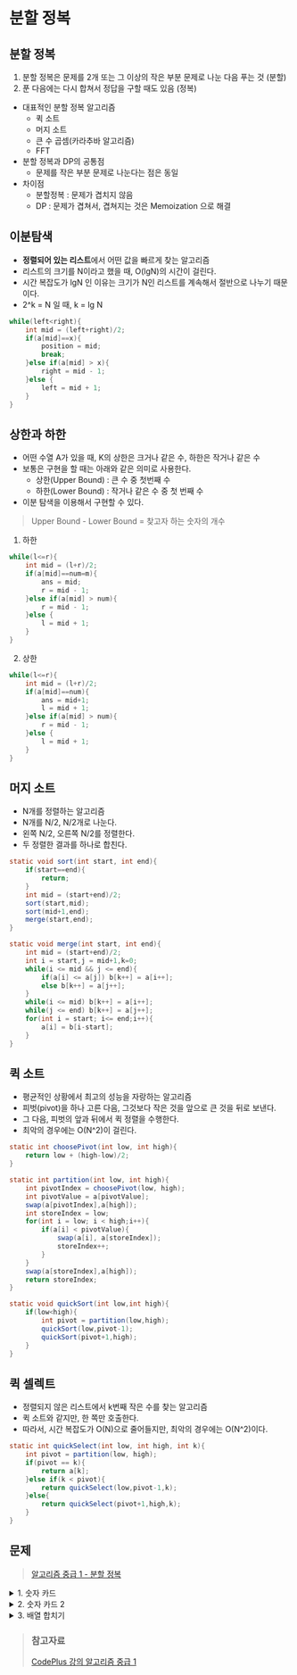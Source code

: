 # 분할 정복
## 분할 정복
1. 분할 정복은 문제를 2개 또는 그 이상의 작은 부분 문제로 나눈 다음 푸는 것 (분할)   
2. 푼 다음에는 다시 합쳐서 정답을 구할 때도 있음 (정복)   
- 대표적인 분할 정복 알고리즘
    + 퀵 소트
    + 머지 소트
    + 큰 수 곱셈(카라추바 알고리즘)
    + FFT
- 분할 정복과 DP의 공통점
    + 문제를 작은 부분 문제로 나눈다는 점은 동일
- 차이점
    + 분할정복 : 문제가 겹치지 않음
    + DP : 문제가 겹쳐서, 겹쳐지는 것은 Memoization 으로 해결

## 이분탐색
- **정렬되어 있는 리스트**에서 어떤 값을 빠르게 찾는 알고리즘
- 리스트의 크기를 N이라고 했을 때, O(lgN)의 시간이 걸린다.
- 시간 복잡도가 lgN 인 이유는 크기가 N인 리스트를 계속해서 절반으로 나누기 때문이다.
- 2^k = N 일 때, k = lg N
```java
while(left<right){
    int mid = (left+right)/2;
    if(a[mid]==x){
        position = mid;
        break;
    }else if(a[mid] > x){
        right = mid - 1;
    }else {
        left = mid + 1;
    }
}
```
## 상한과 하한
- 어떤 수열 A가 있을 때, K의 상한은 크거나 같은 수, 하한은 작거나 같은 수
- 보통은 구현을 할 때는 아래와 같은 의미로 사용한다.
    + 상한(Upper Bound) : 큰 수 중 첫번째 수
    + 하한(Lower Bound) : 작거나 같은 수 중 첫 번째 수
- 이분 탐색을 이용해서 구현할 수 있다.
> Upper Bound - Lower Bound = 찾고자 하는 숫자의 개수
1. 하한
```java
while(l<=r){
    int mid = (l+r)/2;
    if(a[mid]==num=m){
        ans = mid;
        r = mid - 1;
    }else if(a[mid] > num){
        r = mid - 1;
    }else {
        l = mid + 1;
    }
}
```
2. 상한
```java
while(l<=r){
    int mid = (l+r)/2;
    if(a[mid]==num){
        ans = mid+1;
        l = mid + 1;
    }else if(a[mid] > num){
        r = mid - 1;
    }else {
        l = mid + 1;
    }
}
```

## 머지 소트
- N개를 정렬하는 알고리즘
- N개를 N/2, N/2개로 나눈다.
- 왼쪽 N/2, 오른쪽 N/2를 정렬한다.
- 두 정렬한 결과를 하나로 합친다.
```java
static void sort(int start, int end){
    if(start==end){
        return;
    }
    int mid = (start+end)/2;
    sort(start,mid);
    sort(mid+1,end);
    merge(start,end);
}

static void merge(int start, int end){
    int mid = (start+end)/2;
    int i = start,j = mid+1,k=0;
    while(i <= mid && j <= end){
        if(a[i] <= a[j]) b[k++] = a[i++];
        else b[k++] = a[j++];
    }
    while(i <= mid) b[k++] = a[i++];
    while(j <= end) b[k++] = a[j++];
    for(int i = start; i<= end;i++){
        a[i] = b[i-start];
    }
}
```

## 퀵 소트
- 평균적인 상황에서 최고의 성능을 자랑하는 알고리즘
- 피벗(pivot)을 하나 고른 다음, 그것보다 작은 것을 앞으로 큰 것을 뒤로 보낸다.
- 그 다음, 피벗의 앞과 뒤에서 퀵 정렬을 수행한다.
- 최악의 경우에는 O(N^2)이 걸린다.

```java
static int choosePivot(int low, int high){
    return low + (high-low)/2;
}

static int partition(int low, int high){
    int pivotIndex = choosePivot(low, high);
    int pivotValue = a[pivotValue];
    swap(a[pivotIndex],a[high]);
    int storeIndex = low;
    for(int i = low; i < high;i++){
        if(a[i] < pivotValue){
            swap(a[i], a[storeIndex]);
            storeIndex++;
        }
    }
    swap(a[storeIndex],a[high]);
    return storeIndex;
}

static void quickSort(int low,int high){
    if(low<high){
        int pivot = partition(low,high);
        quickSort(low,pivot-1);
        quickSort(pivot+1,high);
    }
}
```
## 퀵 셀렉트
- 정렬되지 않은 리스트에서 k번째 작은 수를 찾는 알고리즘
- 퀵 소트와 같지만, 한 쪽만 호출한다.
- 따라서, 시간 복잡도가 O(N)으로 줄어들지만, 최악의 경우에는 O(N^2)이다.
```java
static int quickSelect(int low, int high, int k){
    int pivot = partition(low, high);
    if(pivot == k){
        return a[k];
    }else if(k < pivot){
        return quickSelect(low,pivot-1,k);
    }else{
        return quickSelect(pivot+1,high,k);
    }
}
```
## 문제
> [알고리즘 중급 1 - 분할 정복](https://www.acmicpc.net/workbook/view/3980)

<details>
<summary>1. 숫자 카드</summary>
<div markdown='1'>

- 이분 탐색을 이용해 풀 수 있다.
```java
import java.io.*;
import java.util.*;

public class Main {
    public static void main(String[] args) throws Exception {
        BufferedReader br = new BufferedReader(new InputStreamReader(System.in));
        int n = Integer.parseInt(br.readLine());
        StringTokenizer stk = new StringTokenizer(br.readLine());
        HashSet<Integer> s = new HashSet<>();
        while(stk.hasMoreTokens()){
            int t = Integer.parseInt(stk.nextToken());
            s.add(t);
        }
        int m = Integer.parseInt(br.readLine());
        stk = new StringTokenizer(br.readLine());
        StringBuilder sb = new StringBuilder();
        while(stk.hasMoreTokens()){
            int t = Integer.parseInt(stk.nextToken());
            if(s.contains(t)){
                sb.append(1).append(' ');
            }else{
                sb.append(0).append(' ');
            }
        }
        System.out.println(sb);
    }
}
```
</div>
</details>

<details>
<summary>2. 숫자 카드 2</summary>
<div markdown='1'>

- 이분 탐색을 이용해 풀 수 있다.
```java
import java.io.*;
import java.util.*;

public class Main {
    public static void main(String[] args) throws Exception {
        BufferedReader br = new BufferedReader(new InputStreamReader(System.in));
        int n = Integer.parseInt(br.readLine());
        int[] ary = new int[20000001];
        StringTokenizer stk = new StringTokenizer(br.readLine());
        while(stk.hasMoreTokens()){
            int t = Integer.parseInt(stk.nextToken());
            ary[t+10000000]++;
        }
        int m = Integer.parseInt(br.readLine());
        stk = new StringTokenizer(br.readLine());
        StringBuilder sb = new StringBuilder();
        while(stk.hasMoreTokens()){
            int t = Integer.parseInt(stk.nextToken());
            sb.append(ary[t+10000000]).append(' ');
        }
        System.out.println(sb);
    }
}
```
</div>
</details>

<details>
<summary>3. 배열 합치기</summary>
<div markdown='1'>

- 머지 소트에서 배열을 합치는 알고리즘 구현
- 시간 복잡도 : O(A+B)
```java
import java.io.*;
import java.util.*;

public class Main {
    public static void main(String[] args) throws Exception {
        BufferedReader br = new BufferedReader(new InputStreamReader(System.in));
        StringTokenizer stk = new StringTokenizer(br.readLine());
        int n = Integer.parseInt(stk.nextToken());
        int m = Integer.parseInt(stk.nextToken());
        int i;
        int[] c = new int[n+m];
        StringBuilder sb = new StringBuilder();
        stk = new StringTokenizer(br.readLine());
        for (i = 0; i < n; i++) {
            c[i] = Integer.parseInt(stk.nextToken());
        }
        stk = new StringTokenizer(br.readLine());
        for (; i < n+m; i++) {
            c[i] = Integer.parseInt(stk.nextToken());
        }
        Arrays.sort(c);
        for (i = 0; i < n+m; i++) {
            sb.append(c[i]).append(' ');
        }
        System.out.println(sb);
    }
}
```
</div>
</details>

> ### 참고자료
> [CodePlus 강의 알고리즘 중급 1](https://code.plus/course/43)  
